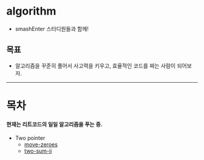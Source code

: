 # algorithm
- smashEnter 스터디원들과 함께!
## 목표
- 알고리즘을 꾸준히 풀어서 사고력을 키우고, 효율적인 코드를 짜는 사람이 되어보자.
----
# 목차
#### 현재는 리트코드의 일일 알고리즘을 푸는 중.

- Two pointer
    - [move-zeroes](twoPointer/move-zeroes.js)
    - [two-sum-ii](twoPointer/two-sum-ii.js)

